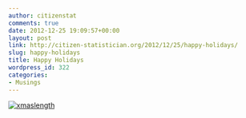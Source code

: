 ```yaml
---
author: citizenstat
comments: true
date: 2012-12-25 19:09:57+00:00
layout: post
link: http://citizen-statistician.org/2012/12/25/happy-holidays/
slug: happy-holidays
title: Happy Holidays
wordpress_id: 322
categories:
- Musings
---
```


[![xmaslength](http://citizen-statistician.org/wp-content/uploads/2012/12/xmaslength-300x225.jpeg)](http://citizen-statistician.org/2012/12/25/happy-holidays/xmaslength/)
